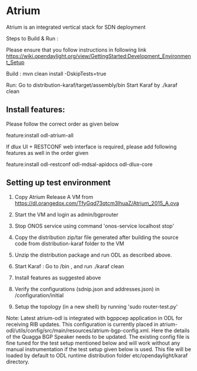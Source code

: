 # Atrium
Atrium is an integrated vertical stack for SDN deployment

Steps to Build & Run :

Please ensure that you follow instructions in following link
https://wiki.opendaylight.org/view/GettingStarted:Development_Environment_Setup

Build : mvn clean install -DskipTests=true

Run:
Go to distribution-karaf/target/assembly/bin
Start Karaf by ./karaf clean


Install features:
-----------------
Please follow the correct order as given below

feature:install odl-atrium-all

If dlux UI + RESTCONF web interface is required, please add following features as well in the order given 

feature:install odl-restconf odl-mdsal-apidocs odl-dlux-core

Setting up test environment 
---------------------------
1) Copy Atrium Release A VM from https://dl.orangedox.com/TfyGqd73qtcm3lhuaZ/Atrium_2015_A.ova 

2) Start the VM and login as admin/bgprouter 

3) Stop ONOS service using command 'onos-service localhost stop'

4) Copy the distribution zip/tar file generated after building the source code from distribution-karaf folder to the VM 

5) Unzip the distribution package and run ODL as described above. 

6) Start Karaf : Go to <odl distribution folder>/bin , and run ./karaf clean

7) Install features as suggested above 

8) Verify the configurations (sdnip.json and addresses.json) in <distribution folder>/configuration/initial

9) Setup the topology (in a new shell) by running 'sudo router-test.py' 

Note: Latest atrium-odl is integrated with bgppcep application in ODL for receiving RIB updates. This configuration is currently placed in atrium-odl/utils/config/src/main/resources/atrium-bgp-config.xml. Here the details of the Quagga BGP Speaker needs to be updated. The existing config file is fine tuned for the test setup mentioned below and will work without any manual instrumentation if the test setup given below is used. This file will be loaded by default to ODL runtime distribution folder etc/opendaylight/karaf directory. 
